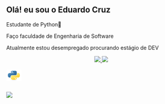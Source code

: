 ## Olá! eu sou o Eduardo Cruz

Estudante de Python🐍

Faço faculdade de Engenharia de Software

Atualmente estou desempregado procurando estágio de DEV

<div align="center">
  <a href="https://github.com/eduardojcruz">
  <img height="180em" src="https://github-readme-stats.vercel.app/api?username=eduardojcruz&show_icons=true&theme=dark&include_all_commits=true&count_private=true"/>
  <img height="180em" src="https://github-readme-stats.vercel.app/api/top-langs/?username=eduardojcruz&layout=compact&langs_count=7&theme=dark"/>
</div>
  
  </div>
<div style="display: inline_block"><br>
  <img align="center" alt="Edu-Python" height="30" width="40" src="https://raw.githubusercontent.com/devicons/devicon/master/icons/python/python-original.svg">
  

##

<div>
  <a href="https://www.linkedin.com/in/eduardo-jose-cruz/" target="_blank"><img src="https://img.shields.io/badge/-LinkedIn-%230077B5?style=for-the-badge&logo=linkedin&logoColor=white" target="_blank"></a> 
<div>  
